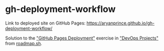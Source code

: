 # gh-deployment-workflow

Link to deployed site on GitHub Pages: https://aryanprince.github.io/gh-deployment-workflow/

Solution to the ["GitHub Pages Deployment"](https://roadmap.sh/devops/projects) exercise in ["DevOps Projects"](https://roadmap.sh/devops/projects) from [roadmap.sh](https://roadmap.sh).
